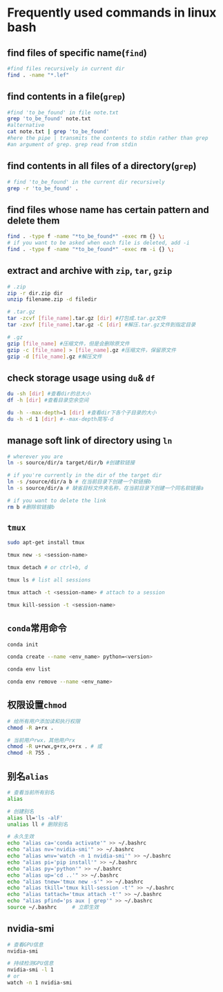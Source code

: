 # Frequently used commands in linux bash

## find files of specific name(`find`)

```bash
#find files recursively in current dir
find . -name "*.lef"
```

## find contents in a file(`grep`)

```bash
#find 'to_be_found' in file note.txt
grep 'to_be_found' note.txt
#alternative
cat note.txt | grep 'to_be_found'
#here the pipe | transmits the contents to stdin rather than grep
#an argument of grep. grep read from stdin 
```

## find contents in all files of a directory(`grep`)

```bash
# find 'to_be_found' in the current dir recursively
grep -r 'to_be_found' .
```

## find files whose name has certain pattern and delete them

```bash
find . -type f -name "*to_be_found*" -exec rm {} \;
# if you want to be asked when each file is deleted, add -i
find . -type f -name "*to_be_found*" -exec rm -i {} \;
```

## extract and archive with `zip`, `tar`, `gzip`

```bash
# .zip
zip -r dir.zip dir
unzip filename.zip -d filedir

# .tar.gz
tar -zcvf [file_name].tar.gz [dir] #打包成.tar.gz文件
tar -zxvf [file_name].tar.gz -C [dir] #解压.tar.gz文件到指定目录

# .gz
gzip [file_name] #压缩文件，但是会删除原文件
gzip -c [file_name] > [file_name].gz #压缩文件，保留原文件
gzip -d [file_name].gz #解压文件
```

## check storage usage using `du`& `df`

```bash
du -sh [dir] #查看dir的总大小
df -h [dir] #查看目录空余空间

du -h --max-depth=1 [dir] #查看dir下各个子目录的大小
du -h -d 1 [dir] #--max-depth简写-d
```

## manage soft link of directory using `ln`

```bash
# wherever you are
ln -s source/dir/a target/dir/b #创建软链接

# if you're currently in the dir of the target dir
ln -s /source/dir/a b # 在当前目录下创建一个软链接b
ln -s source/dir/a # 缺省目标文件夹名称，在当前目录下创建一个同名软链接a

# if you want to delete the link
rm b #删除软链接b
```

## `tmux`

```bash
sudo apt-get install tmux

tmux new -s <session-name>

tmux detach # or ctrl+b, d

tmux ls # list all sessions

tmux attach -t <session-name> # attach to a session

tmux kill-session -t <session-name>
```

## `conda`常用命令

```bash
conda init

conda create --name <env_name> python=<version>

conda env list

conda env remove --name <env_name>
```

## 权限设置`chmod`

```bash
# 给所有用户添加读和执行权限
chmod -R a+rx .

# 当前用户rwx，其他用户rx
chmod -R u+rwx,g+rx,o+rx . # 或
chmod -R 755 .
```

## 别名`alias`

```bash
# 查看当前所有别名
alias

# 创建别名
alias ll='ls -alF'
unalias ll # 删除别名

# 永久生效
echo "alias ca='conda activate'" >> ~/.bashrc
echo "alias nv='nvidia-smi'" >> ~/.bashrc
echo "alias wnv='watch -n 1 nvidia-smi'" >> ~/.bashrc
echo "alias pi='pip install'" >> ~/.bashrc
echo "alias py='python'" >> ~/.bashrc
echo "alias up='cd ..'" >> ~/.bashrc
echo "alias tnew='tmux new -s'" >> ~/.bashrc
echo "alias tkill='tmux kill-session -t'" >> ~/.bashrc
echo "alias tattach='tmux attach -t'" >> ~/.bashrc
echo "alias pfind='ps aux | grep'" >> ~/.bashrc
source ~/.bashrc     # 立即生效 
```

## nvidia-smi

```bash
# 查看GPU信息
nvidia-smi

# 持续检测GPU信息
nvidia-smi -l 1
# or
watch -n 1 nvidia-smi
```

